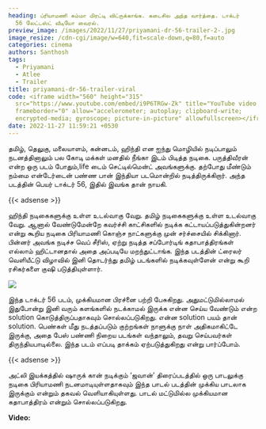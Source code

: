 ```yaml
---
heading: ப்ரியாமணி சும்மா மிரட்டி விட்ருக்காங்க. கடைசில அந்த வார்த்தை. டாக்டர்
  56 லேட்டஸ்ட் வீடியோ வைரல்.
preview_image: /images/2022/11/27/priyamani-dr-56-trailer-2-.jpg
image_resize: /cdn-cgi/image/w=640,fit=scale-down,q=80,f=auto
categories: cinema
authors: Santhosh
tags:
  - Priyamani
  - Atlee
  - Trailer
title: priyamani-dr-56-trailer-viral
code: <iframe width="560" height="315"
  src="https://www.youtube.com/embed/i9P6TRGw-Zk" title="YouTube video player"
  frameborder="0" allow="accelerometer; autoplay; clipboard-write;
  encrypted-media; gyroscope; picture-in-picture" allowfullscreen></iframe>
date: 2022-11-27 11:59:21 +0530
---
```



தமிழ், தெலுகு, மலையாளம், கன்னடம், ஹிந்தி என ஐந்து மொழியில்  நடிப்பாலும் நடனத்தினாலும் பல கோடி மக்கள் மனதில் நீங்கா இடம் பிடித்த நடிகை. பருத்திவீரன் என்ற ஒரு படம்  போதும்,life டைம் செட்டில்மென்ட் அவங்களுக்கு. தற்போது மீண்டும் நம்மை என்டேர்டைன் பண்ண பான் இந்தியா படமொன்றில் நடித்திருக்கிறார். அந்த படத்தின் பெயர் டாக்டர் 56, இதில் இவங்க தான் நாயகி.

{{< adsense >}}

ஹிந்தி நடிகைகளுக்கு உள்ள உடல்வாகு வேறு. தமிழ் நடிகைகளுக்கு உள்ள உடல்வாகு வேறு. ஆனால் வேண்டுமேன்றே கவர்ச்சி காட்சிகளில் நடிக்க கட்டாயப்படுத்துகின்றனர் என்று கூறிய நடிகை பிரியாமணி கொஞ்ச நாட்களுக்கு முன் சர்ச்சையில் சிக்கினார். பின்னர் அவங்க நடிச்ச வெப் சீரிஸ், ஏற்று நடித்த சப்போர்டிங் கதாபாத்திரங்கள் எல்லாம் ஹிட்டானதால் அதை அப்படியே மறந்துட்டாங்க. இந்த படத்தின் ட்ரைலர் வெளியீட்டு விழாவில் இனி தொடர்ந்து தமிழ் படங்களில் நடிக்கவுள்ளேன் என்று கூறி ரசிகர்களை குஷி படுத்தியுள்ளார்.

![](/images/2022/11/27/priyamani-dr-56-trailer-1-.jpg)

இந்த டாக்டர் 56 படம், முக்கியமான பிரச்னை பற்றி பேசுகிறது. அதுமட்டுமில்லாமல் இதுபோன்று இனி வரும் களங்களில் நடக்காமல் இருக்க என்ன செய்ய வேண்டும் என்ற solution கொடுத்திருப்பதாகவும் சொல்லப்படுகிறது. என்ன solution பயம் தான் solution. பெண்கள் மீது நடத்தப்படும் குற்றங்கள் நாளுக்கு நாள் அதிகமாகிட்டே இருக்கு, அதை பேஸ் பண்ணி நிறைய படங்கள் வந்தாலும், தவறு செய்பவர்கள் திருந்தியபாடில்லை. இந்த படம் எப்படி தாக்கம் ஏற்படுத்துகிறது என்று பார்ப்போம். 

{{< adsense >}}

அட்லி இயக்கத்தில் ஷாருக் கான் நடிக்கும் ‘ஜவான்’ திரைப்படத்தில் ஒரு பாடலுக்கு நடிகை பிரியாமணி நடனமாடியுள்ளதாகவும் இந்த பாடல் படத்தின் முக்கிய பாடலாக இருக்கும் என்றும் தகவல் வெளியாகியுள்ளது. பாடல் மட்டுமில்ல முக்கியமான கதாபாத்திரம் என்றும் சொல்லப்படுகிறது. 



**V﻿ideo:**